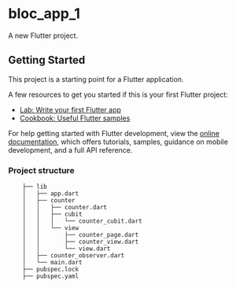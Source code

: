 # bloc_app_1

A new Flutter project.

## Getting Started

This project is a starting point for a Flutter application.

A few resources to get you started if this is your first Flutter project:

- [Lab: Write your first Flutter app](https://docs.flutter.dev/get-started/codelab)
- [Cookbook: Useful Flutter samples](https://docs.flutter.dev/cookbook)

For help getting started with Flutter development, view the
[online documentation](https://docs.flutter.dev/), which offers tutorials,
samples, guidance on mobile development, and a full API reference.

### Project structure
```
    ├── lib
    │   ├── app.dart
    │   ├── counter
    │   │   ├── counter.dart
    │   │   ├── cubit
    │   │   │   └── counter_cubit.dart
    │   │   └── view
    │   │       ├── counter_page.dart
    │   │       ├── counter_view.dart
    │   │       └── view.dart
    │   ├── counter_observer.dart
    │   └── main.dart
    ├── pubspec.lock
    ├── pubspec.yaml
```
